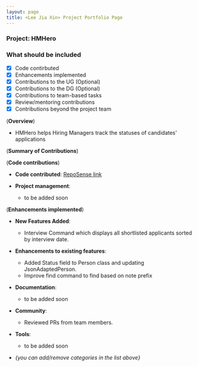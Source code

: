 ```yaml
---
layout: page
title: <Lee Jia Xin> Project Portfolio Page
---
```


### Project: HMHero

### What should be included

- [x] Code contirbuted
- [x] Enhancements implemented
- [x] Contributions to the UG (Optional)
- [x] Contributions to the DG (Optional)
- [x] Contributions to team-based tasks
- [x] Review/mentoring contributions
- [x] Contributions beyond the project team

(**Overview**)

- HMHero helps Hiring Managers track the statuses of candidates' applications

(**Summary of Contributions**)

(**Code contributions**)

- **Code contributed**: [RepoSense link](https://nus-cs2103-ay2223s2.github.io/tp-dashboard/?search=jxleejiaxin&breakdown=true)

- **Project management**:

  - to be added soon

(**Enhancements implemented**)

- **New Features Added**:

  - Interview Command which displays all shortlisted applicants sorted by interview date.

- **Enhancements to existing features**:

  - Added Status field to Person class and updating JsonAdaptedPerson.
  - Improve find command to find based on note prefix

- **Documentation**:

  - to be added soon

- **Community**:

  - Reviewed PRs from team members.

- **Tools**:

  - to be added soon

- _{you can add/remove categories in the list above}_
